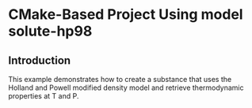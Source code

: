 
# CMake-Based Project Using model solute-hp98

## Introduction
This example demonstrates how to create a substance that uses the Holland and Powell modified density model and retrieve thermodynamic properties at T and P.

